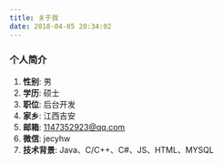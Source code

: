 ```yaml
---
title: 关于我
date: 2018-04-05 20:34:02
---
```


### 个人简介

1. **性别**: 男
2. **学历**: 硕士
3. **职位**: 后台开发
4. **家乡**: 江西吉安
5. **邮箱**: 1147352923@qq.com
6. **微信**: jecyhw
7. **技术背景**: Java、C/C++、C#、JS、HTML、MYSQL
